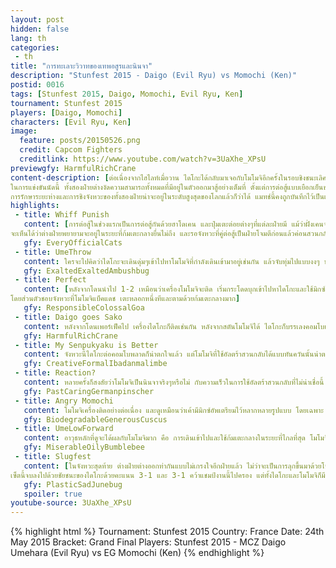 ```yaml
---
layout: post
hidden: false
lang: th
categories:
 - th
title: "การทะเลาะวิวาทของเทพอสูรและนินจา"
description: "Stunfest 2015 - Daigo (Evil Ryu) vs Momochi (Ken)"
postid: 0016
tags: [Stunfest 2015, Daigo, Momochi, Evil Ryu, Ken]
tournament: Stunfest 2015
players: [Daigo, Momochi]
characters: [Evil Ryu, Ken]
image:
  feature: posts/20150526.png
  credit: Capcom Fighters
  creditlink: https://www.youtube.com/watch?v=3UaXhe_XPsU
previewgfy: HarmfulRichCrane
content-description: [ต่อเนื่องจากไฮไลท์เมื่อวาน ไดโกะได้กลับมาเจอกับโมโมจิอีกครั้งในรอบชิงชนะเลิศ โดยในครั้งนี้ไดโกะไม่ใช้ริวและกลับมาเลือกใช้ตัวละครหลักของเค้าดังเดิม,
ในการแข่งขันนัดนี้ ทั้งสองฝ่ายต่างงัดความสามารถทั้งหมดที่มีอยู่ในตัวออกมาสู้อย่างเต็มที่ ตั้งแต่การต่อสู้แบบเยือกเย็นของทั้งสองฝ่ายในครึ่งแรก จนถึงการแลกหมัดกันแบบไม่แคร์ฝายตรงข้ามในครึ่งหลัง 
การรักษาระยะห่างและการชิงจังหวะของทั้งสองฝ่ายน่าจะอยู่ในระดับสูงสุดของโลกแล้วก็ว่าได้ แมทช์นี้คงถูกบันทึกไว้เป็นแมทช์แห่งปีของใครหลายๆคนเลยทีเดียว]
highlights:
 - title: Whiff Punish
   content: [การต่อสู้ในช่วงแรกเป็นการต่อสู้กันด้วยฮาโดเคน และปุ่มเตะต่อยต่างๆที่แต่ละฝ่ายมี แม้ว่าฝั่งเคนจะค่อนข้างมีท่าต่อยเตะที่เร็วและยาวกว่าอีวิลริว แต่หากพลาดเพียงแค่ทีเดียวก็อาจเจ็บหนักแบบนี้ได้, 
จะเห็นได้ว่าต่างฝ่ายพยายามจะอยู่ในระยะที่ก้มเตะกลางยื่นไม่ถึง และรอจังหวะที่คู่ต่อสู้เป็นฝ่ายโจมตีก่อนแล้วค่อนสวนกลับไป ไดโกะต่อคอมโบจากฮาโดเคนแบบธรรมดาแม้ว่าคอมโบนี้จะใช้ได้เฉพาะบางระยะ แสดงให้เห็นถึงความมั่นใจในการต่อคอมโบมาก]
   gfy: EveryOfficialCats
 - title: UmeThrow
   content: ใครจะไปคิดว่าไดโกะจะเดินดุ่มๆเข้าไปหาโมโมจิที่กำลังเดินเข้ามาอยู่เช่นกัน แล้วจับทุ่มไปแบบงงๆ ทั้งๆที่ต่างฝ่ายก็สามารถโจมตีกันก่อนนั้นได้
   gfy: ExaltedExaltedAmbushbug
 - title: Perfect
   content: [หลังจากโดนนำไป 1-2 เหมือนว่าเครื่องโมโมจิจะติด เริ่มกระโดดบุกเข้าไปหาไดโกะและใช้มิกซ์อัพแบบแปลกๆต่อเนื่องกัน จนสามารถทำเพอร์เฟ็คไดโกะไปได้ด้วยความรวดเร็ว,
โดยส่วนตัวชอบจังหวะที่โมโมจิแบ็คแดช เตะหลอกหนึ่งทีและตามด้วยก้มเตะกลางมาก]
   gfy: ResponsibleColossalGoa
 - title: Daigo goes Sako
   content: หลังจากโดนเพอร์เฟ็คไป เครื่องไดโกะก็ติดเช่นกัน หลังจากสตันโมโมจิได้ ไดโกะก็บรรเลงคอมโบแสนยาวที่ปกติเราจะเห็นจากซาโกะเท่านั้น พร้อมกับส่งโมโมจิเข้าสู่ฝั่งลูซเซอร์ เรียกเสียงเฮจากผู้ชมอย่างล้นหลาม
   gfy: HarmfulRichCrane
 - title: My Senpukyaku is Better
   content: จังหวะนี้ไดโกะต่อคอมโบพลาดก็น่าตกใจแล้ว แต่โมโมจิที่ใช้อัลตร้าสวนกลับได้แบบทันควันนั้นน่าตกใจยิ่งกว่า
   gfy: CreativeFormalIbadanmalimbe
 - title: Reaction?
   content: หลายครั้งก็สงสัยว่าโมโมจิเป็นนินจาจริงๆหรือไม่ กับความเร็วในการใช้อัลตร้าสวนกลับที่ไม่น่าเชื่อนี้
   gfy: PastCaringGermanpinscher
 - title: Angry Momochi
   content: โมโมจิเครื่องติดอย่างต่อเนื่อง และดูเหมือนว่าเค้ามีมิกซ์อัพเตรียมไว้หลากหลายรูปแบบ โดยเฉพาะ Ex Tatsumaki ที่ไม่รู้ไปลงด้านหน้าได้ยังไง
   gfy: BiodegradableGenerousCuscus
 - title: UmeLowForward
   content: อาวุธหลักที่ดูจะได้ผลกับโมโมจิมาก คือ การเดินเข้าไปและใช้ก้มเตะกลางในระยะที่ไกลที่สุด โมโมจิแพ้ให้กับไดโกะในรูปแบบเดียวกันถึง 3 ยกในเซ็ทนี้
   gfy: MiserableOilyBumblebee
 - title: Slugfest
   content: [ในจังหวะสุดท้าย ต่างฝ่ายต่างออกท่ากันแบบไม่เกรงใจอีกฝ่ายแล้ว ไม่ว่าจะเป็นการลุกขึ้นมาด้วยโชริวเคนจากระยะไกลหรือลุกขึ้นมาด้วยก้มเตะกลางของโมโมจิ การเดินดุ่มๆไปจับทุ่มและการใช้ท่ากระโดดเตะของไดโกะ,
เซ็ตนี้จบลงไปด้วยชัยชนะของไดโกะด้วยคะแนน 3-1 และ 3-1 คว้าแชมป์งานนี้ไปครอง แต่ทั้งไดโกะและโมโมจิก็มีตั๋วไปแคปคอมคัพอยู่แล้ว ตั๋วในงานนี้จึงตกไปให้ที่สามอย่างอินฟิลเทรชันนั่นเอง]
   gfy: PlasticSadJunebug
   spoiler: true
youtube-source: 3UaXhe_XPsU
---
```


{% highlight html %}
Tournament: Stunfest 2015
Country: France
Date: 24th May 2015
Bracket: Grand Final
Players: Stunfest 2015 - MCZ Daigo Umehara (Evil Ryu) vs EG Momochi (Ken)
{% endhighlight %}
